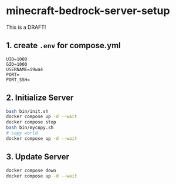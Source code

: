 # minecraft-bedrock-server-setup

This is a DRAFT!

## 1. create `.env` for compose.yml

```plaintext
UID=1000
GID=1000
USERNAME=i9wa4
PORT=
PORT_SSH=
```

## 2. Initialize Server

```sh
bash bin/init.sh
docker compose up -d --wait
docker compose stop
bash bin/mycopy.sh
# copy world
docker compose up -d --wait
```

## 3. Update Server

```sh
docker compose down
docker compose up -d --wait
```
